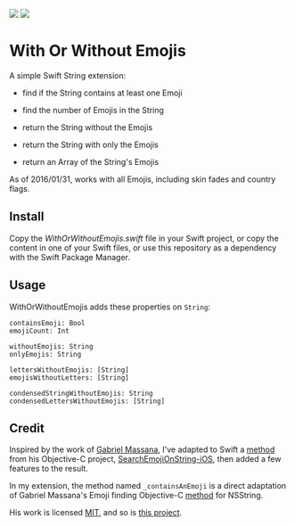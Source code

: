 ![](https://img.shields.io/badge/Swift-2.2-orange.svg?style=flat) ![](https://img.shields.io/badge/Swift-3-orange.svg?style=flat)

# With Or Without Emojis

A simple Swift String extension:

- find if the String contains at least one Emoji

- find the number of Emojis in the String

- return the String without the Emojis

- return the String with only the Emojis

- return an Array of the String's Emojis

As of 2016/01/31, works with all Emojis, including skin fades and country flags.

## Install

Copy the *WithOrWithoutEmojis.swift* file in your Swift project, or copy the content in one of your Swift files, or use this repository as a dependency with the Swift Package Manager.

## Usage

WithOrWithoutEmojis adds these properties on `String`:

```
containsEmoji: Bool
emojiCount: Int

withoutEmojis: String
onlyEmojis: String

lettersWithoutEmojis: [String]
emojisWithoutLetters: [String]

condensedStringWithoutEmojis: String
condensedLettersWithoutEmojis: [String]

```

## Credit

Inspired by the work of [Gabriel Massana](https://github.com/GabrielMassana), I've adapted to Swift a [method](https://github.com/GabrielMassana/SearchEmojiOnString-iOS/blob/master/SearchEmojiOnString-iOS/NSString%2BEMOEmoji.m#L15) from his Objective-C project, [SearchEmojiOnString-iOS](https://github.com/GabrielMassana/SearchEmojiOnString-iOS), then added a few features to the result.

In my extension, the method named `_containsAnEmoji` is a direct adaptation of Gabriel Massana's Emoji finding Objective-C [method](https://github.com/GabrielMassana/SearchEmojiOnString-iOS/blob/master/SearchEmojiOnString-iOS/NSString%2BEMOEmoji.m#L15) for NSString.

His work is licensed [MIT](https://github.com/GabrielMassana/SearchEmojiOnString-iOS/blob/master/LICENSE.md), and so is [this project](https://github.com/ericdke/WithOrWithoutEmojis/blob/master/LICENSE.md).
